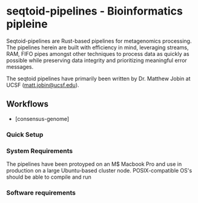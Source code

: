 # seqtoid-pipelines - Bioinformatics pipleine
Seqtoid-pipelines are Rust-based pipelines for metagenomics processing. The pipelines herein are built with efficiency in mind, leveraging streams, RAM, FIFO pipes amongst other techniques to process data as quickly as possible while preserving data integrity and prioritizing meaningful error messages.


The seqtoid pipelines have primarily been written by Dr. Matthew Jobin at UCSF (matt.jobin@ucsf.edu). 

## Workflows
* [consensus-genome]



### Quick Setup

### System Requirements 
The pipelines have been protoyped on an M$ Macbook Pro and use in production on a large Ubuntu-based cluster node. POSIX-compatible OS's should be able to compile and run 

### Software requirements